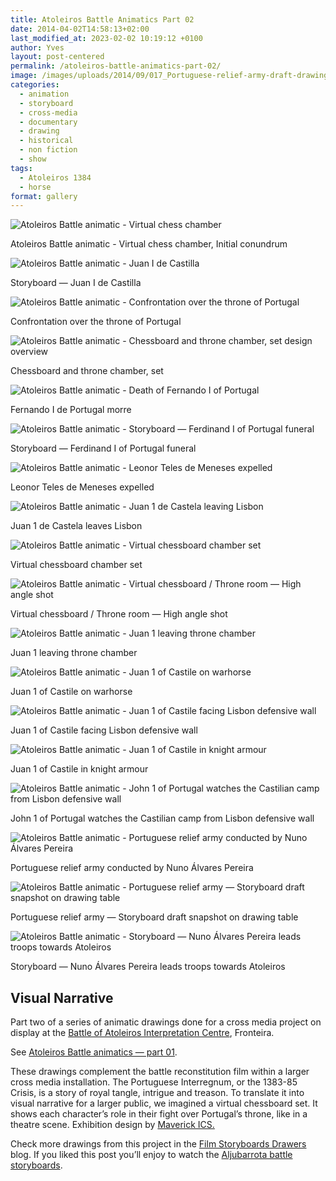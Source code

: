 ```yaml
---
title: Atoleiros Battle Animatics Part 02
date: 2014-04-02T14:58:13+02:00
last_modified_at: 2023-02-02 10:19:12 +0100
author: Yves
layout: post-centered
permalink: /atoleiros-battle-animatics-part-02/
image: /images/uploads/2014/09/017_Portuguese-relief-army-draft-drawing-table.jpg
categories:
  - animation
  - storyboard
  - cross-media
  - documentary
  - drawing
  - historical
  - non fiction
  - show
tags:
  - Atoleiros 1384
  - horse
format: gallery
---
```


![Atoleiros Battle animatic - Virtual chess chamber](/images/uploads/2014/08/001_Virtual-chess-room.jpg)
<figcaption>Atoleiros Battle animatic - Virtual chess chamber, Initial conundrum</figcaption>

![Atoleiros Battle animatic - Juan I de Castilla](/images/uploads/2014/08/002_Juan-I-de-Castilla.jpg)
<figcaption>Storyboard — Juan I de Castilla</figcaption>

![Atoleiros Battle animatic - Confrontation over the throne of Portugal](/images/uploads/2014/08/003_virtual-confrontation-over-the-throne-of-Portugal.jpg)
<figcaption>Confrontation over the throne of Portugal</figcaption>

![Atoleiros Battle animatic - Chessboard and throne chamber, set design overview](/images/uploads/2014/08/004_chess-room-set-design.jpg)
<figcaption>Chessboard and throne chamber, set</figcaption>

![Atoleiros Battle animatic - Death of Fernando I of Portugal](/images/uploads/2014/08/005_Fernando-I-de-Portugal-morre.jpg)
<figcaption>Fernando I de Portugal morre</figcaption>

![Atoleiros Battle animatic - Storyboard — Ferdinand I of Portugal funeral](/images/uploads/2014/08/006_Ferdinand-I-of-Portugal-funeral.jpg)
<figcaption>Storyboard — Ferdinand I of Portugal funeral</figcaption>

![Atoleiros Battle animatic - Leonor Teles de Meneses expelled](/images/uploads/2014/08/007_Leonor-Teles-de-Meneses-expelled.jpg)
<figcaption>Leonor Teles de Meneses expelled</figcaption>

![Atoleiros Battle animatic - Juan 1 de Castela leaving Lisbon](/images/uploads/2014/08/008_Juan-1-de-Castela-leaves-Lisboa.jpg)
<figcaption>Juan 1 de Castela leaves Lisbon</figcaption>

![Atoleiros Battle animatic - Virtual chessboard chamber set](/images/uploads/2014/08/009_virtual-chess-set.jpg)
<figcaption>Virtual chessboard chamber set</figcaption>

![Atoleiros Battle animatic - Virtual chessboard / Throne room — High angle shot](/images/uploads/2014/08/010_virtual-chessboard.jpg)
<figcaption>Virtual chessboard / Throne room — High angle shot</figcaption>

![Atoleiros Battle animatic - Juan 1 leaving throne chamber](/images/uploads/2014/08/011_Juan-1-leaving-throne-set.jpg)
<figcaption>Juan 1 leaving throne chamber</figcaption>

![Atoleiros Battle animatic - Juan 1 of Castile on warhorse](/images/uploads/2014/08/012_Juan-1-of-Castile-on-warhorse.jpg)
<figcaption>Juan 1 of Castile on warhorse</figcaption>

![Atoleiros Battle animatic - Juan 1 of Castile facing Lisbon defensive wall](/images/uploads/2014/08/013_Lisboa-defensive-wall.jpg)
<figcaption>Juan 1 of Castile facing Lisbon defensive wall</figcaption>

![Atoleiros Battle animatic - Juan 1 of Castile in knight armour](/images/uploads/2014/08/014_Juan-1-of-Castile-in-knight-armour.jpg)
<figcaption>Juan 1 of Castile in knight armour</figcaption>

![Atoleiros Battle animatic - John 1 of Portugal watches the Castilian camp from Lisbon defensive wall](/images/uploads/2014/08/015_John-1-of-Portugal.jpg)
<figcaption>John 1 of Portugal watches the Castilian camp from Lisbon defensive wall</figcaption>

![Atoleiros Battle animatic - Portuguese relief army conducted by Nuno Álvares Pereira](/images/uploads/2014/08/016_relief-army-conducted-by-Nuno-Alvares-Pereira.jpg)
<figcaption>Portuguese relief army conducted by Nuno Álvares Pereira</figcaption>

![Atoleiros Battle animatic - Portuguese relief army — Storyboard draft snapshot on drawing table](/images/uploads/2014/09/017_Portuguese-relief-army-draft-drawing-table.jpg)
<figcaption>Portuguese relief army — Storyboard draft snapshot on drawing table</figcaption>

![Atoleiros Battle animatic - Storyboard — Nuno Álvares Pereira leads troops towards Atoleiros](/images/uploads/2014/04/018_Nuno-Alvares-Perera-leads-troops-towards-Atoleiros.jpg)
<figcaption>Storyboard — Nuno Álvares Pereira leads troops towards Atoleiros</figcaption>

## Visual Narrative

Part two of a series of animatic drawings done for a cross media project on display at the <a title="Atoleiros Battle Interpretation Centre" href="http://j.mp/Atoleiros-1384" target="_blank" rel="noopener">Battle of Atoleiros Interpretation Centre</a>, Fronteira.

See [Atoleiros Battle animatics — part 01](/atoleiros-battle-storyboards/ "Atoleiros Battle storyboards").

These drawings complement the battle reconstitution film within a larger cross media installation. The Portuguese Interregnum, or the 1383-85 Crisis, is a story of royal tangle, intrigue and treason. To translate it into visual narrative for a larger public, we imagined a virtual chessboard set. It shows each character’s role in their fight over Portugal’s throne, like in a theatre scene. Exhibition design by <a title="Mavercick — Innovative Communication Solutions" href="http://j.mp/Maverick-ICS" target="_blank" rel="noopener">Maverick ICS.</a>

Check more drawings from this project in the [Film Storyboards Drawers](https://film-storyboards.be/atoleiros-battle/ "Film Storyboards Drawers") blog. If you liked this post you&#8217;ll enjoy to watch the [Aljubarrota battle storyboards](/aljubarrota-battle/ "Animatics").
